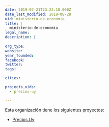 ```yaml
---
date: 2019-07-21T23:22:18.000Z
date_last_modified: 2019-08-28
uid: ministerio-de-economia
title: |
  ministerio-de-economia
legal_name: 
description: |
  
org_type: 
website: 
year_founded: 
facebook: 
twitter: 
tags:

cities: 

projects_uids:
  - precios-uy

---
```


Esta organización tiene los siguientes proyectos:

- [Precios.Uy](/proyectos/precios-uy)
